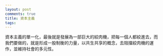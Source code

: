 ```yaml
---
layout: post
comments: true
title: 資本主義
tags: 
---
```

資本主義的單一化，最後就是發展為一部巨大的絞肉機，把每一個人都絞進去，而我們要做的，就是形成一股制衡的力量，以共生共享的概念，去阻擋絞肉機的運作，並維持社會的多元性。
